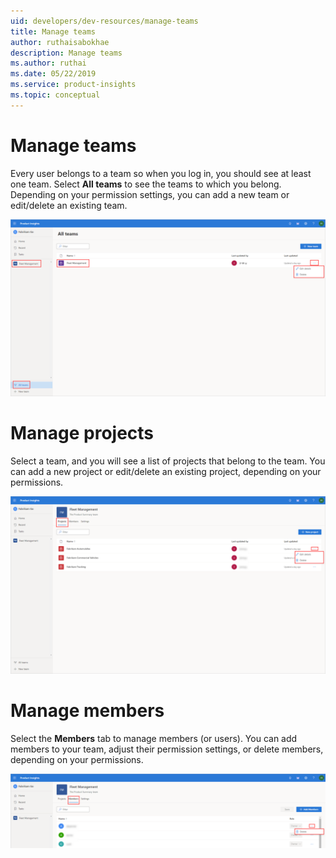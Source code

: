 ```yaml
---
uid: developers/dev-resources/manage-teams
title: Manage teams
author: ruthaisabokhae
description: Manage teams
ms.author: ruthai
ms.date: 05/22/2019
ms.service: product-insights
ms.topic: conceptual
---
```


# Manage teams

Every user belongs to a team so when you log in, you should see at least one team. Select **All teams** to see the teams to which you belong. Depending on your permission settings, you can add a new team or edit/delete an existing team. 

![Manage teams](media/Manage-teams.png "Manage teams")

# Manage projects 

Select a team, and you will see a list of projects that belong to the team. You can add a new project or edit/delete an existing project, depending on your permissions. 

![Manage projects](media/Manage-projects.png "Manage projects")

# Manage members

Select the **Members** tab to manage members (or users). You can add members to your team, adjust their permission settings, or delete members, depending on your permissions. 

![Manage members](media/Manage-members.png "Manage members")
